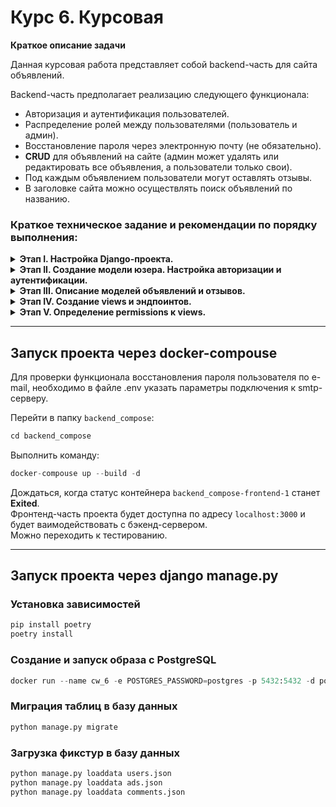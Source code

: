 # Курс 6. Курсовая

**Краткое описание задачи**

Данная курсовая работа представляет собой backend-часть для сайта объявлений. 

Backend-часть предполагает реализацию следующего функционала:

- Авторизация и аутентификация пользователей.
- Распределение ролей между пользователями (пользователь и админ).
- Восстановление пароля через электронную почту (не обязательно).
- **CRUD** для объявлений на сайте (админ может удалять или редактировать все объявления, а пользователи только свои).
- Под каждым объявлением пользователи могут оставлять отзывы.
- В заголовке сайта можно осуществлять поиск объявлений по названию.

### Краткое техническое задание и рекомендации по порядку выполнения:

<details><summary><strong>Этап I. Настройка Django-проекта.</strong></summary>

На данном этапе нам предстоит подготовить наш Django-проект к работе.  
Данный этап состоит из трех подзадач:

1. Подключение базы данных **Postgres**.
2. Подключение **CORS headers**.
3. Подключение **Swagger**.
</details>

<details><summary><strong>Этап II. Создание модели юзера. Настройка авторизации и аутентификации.</strong></summary>

<details><summary>Создание модели пользователя.</summary>

 Необходимые поля:

  * first_name — имя пользователя (строка).
  * last_name — фамилия пользователя (строка).
  * phone — телефон для связи (строка).
  * email — электронная почта пользователя (email) **(используется в качестве логина).**
  * role — роль пользователя, доступные значения: user, admin.
  * image - аватарка пользователя
 
</details>

<details><summary>Настройка авторизации и аутентификации.</summary>

На данном этапе мы будем настраивать авторизацию пользователя с помощью библиотеки **simple_jwt**. Подробнее об этом
можно узнать в рекомендациях

</details>

<details><summary>Сброс и восстановление пароля через почту* (необязательно).</summary>

Основная сложность при настройке сброса и восстановления пароля через почту — подключение самого почтового ящика,
через который будет происходить отправка таких сообщений. Как правило, при такой настройке требуется разрешить доступ
неавторизованным приложениям к используемому почтовому ящику — эти настройки обычно находятся в разделе «Безопасность»
на сайтах почтовых сервисов.
В целом логика сброса пароля с использованием Djoser достаточно проста.

1. Юзер отправляет POST-запрос на адрес `/users/reset_password/` с содержанием: 
    
    ```json
    {
        "email": "example@mail.com"
    } 
    ```
    
2. Сервер высылает на почту ссылку вида:
    
    ```html
    "/<url>/{uid}/{token}" # предварительно это настраивается в settings
    ```
    
3. Далее идет работа фронта — из данной ссылки парсится uid и токен, который впоследствии передается в JSON вместе
с новым паролем на адрес `users/reset_password_confirm` — по умолчанию он выглядит именно так.
А содержание POST-запроса, отправляемого на бэкэнд, выглядит следующим образом:
    
    ```json
    {
        "uid": "uid",
        "token": "token",
        "new_password": "P4$$W0RD"
    }
    ```

</details>

</details>

<details><summary><strong>Этап III. Описание моделей объявлений и отзывов.</strong></summary>

Модель **объявления** должна содержать следующие поля:

- title — название товара.
- price — цена товара (целое число).
- description — описание товара.
- author — пользователь, который создал объявление.
- created_at — время и дата создания объявления.

*Все записи при выдаче должны быть отсортированы по дате создания 
(чем новее, тем выше).*

Модель **отзыва** должна содержать следующие поля:

- text — текст отзыва.
- author — пользователь, который оставил отзыв.
- ad — объявление, под которым оставлен отзыв.
- created_at - время и дата создания отзыва

</details>

<details><summary><strong>Этап IV. Создание views и эндпоинтов.</strong></summary>

Для получения документации по требуемым эндпоинтам выполните команду `python3 manage.py runserver` в cклонированном
репозитории, откройте браузер и перейдите по адресу:
[http://localhost:8000/api/redoc-tasks/](http://localhost:8000/api/redoc-tasks/)

Задание со звездочкой* (не обязательно)

Также наша работа предусматривает реализацию поиска товаров на главной странице по названию. Для выполнения данного
задания рекомендуем использовать библиотеку `django-filter`. С документацией можно ознакомиться здесь:
[https://django-filter.readthedocs.io/en/stable/guide/install.html](https://django-filter.readthedocs.io/en/stable/guide/install.html).
В рекомендациях есть краткая инструкция по использованию фильтров.

Также обратите внимание на эндпоинты, которые требуют реализации пагинации. Эндпоинт `/ads/` требует не более 4 объектов
на странице (ограничение фронта).

</details>

<details><summary><strong>Этап V. Определение permissions к views.</strong></summary>

**Анонимный пользователь может**:

- получать список объявлений.

**Пользователь может:**

- получать список объявлений,
- получать одно объявление,
- создавать объявление
- редактировать и удалять свое объявление,
- получать список комментариев,
- создавать комментарии,
- редактировать/удалять свои комментарии.

**Администратор может:**

- дополнительно к правам пользователя, редактировать или удалять
объявления и комментарии любых других пользователей.

</details>

---
## Запуск проекта через docker-compouse

Для проверки функционала восстановления пароля пользователя по e-mail, необходимо в файле .env указать параметры
подключения к smtp-серверу.

Перейти в папку `backend_compose`:
```python
cd backend_compose
```
Выполнить команду:
```python
docker-compouse up --build -d
```
Дождаться, когда статус контейнера `backend_compose-frontend-1` станет **Exited**.  
Фронтенд-часть проекта будет доступна по адресу `localhost:3000` и будет ваимодействовать с бэкенд-сервером.  
Можно переходить к тестированию.  

---
## Запуск проекта через django manage.py

### Установка зависимостей

```python
pip install poetry
poetry install
```
### Создание и запуск образа с PostgreSQL

```python
docker run --name cw_6 -e POSTGRES_PASSWORD=postgres -p 5432:5432 -d postgres:12.4-alpine
```

### Миграция таблиц в базу данных

```python
python manage.py migrate
```

### Загрузка фикстур в базу данных

```python
python manage.py loaddata users.json
python manage.py loaddata ads.json
python manage.py loaddata comments.json
```
